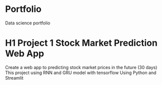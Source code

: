 # Portfolio
Data science portfolio
# H1 Project 1 Stock Market Prediction Web App
Create a web app to predicting stock market prices in the future (30 days)
This project using RNN and GRU model with tensorflow 
Using Python and Streamlit
